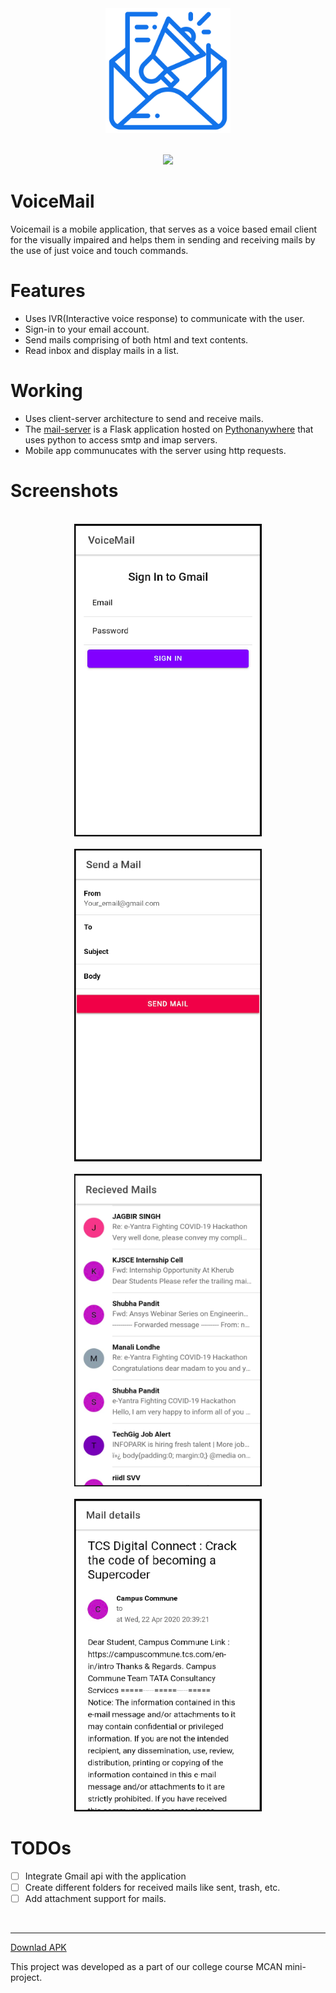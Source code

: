 <div align="center">
    <img src="src/assets/icon/favicon.png" width=200px height=200px/>
<br>
<br>

[![](https://img.shields.io/badge/Made_with-Ionic-blue?style=for-the-badge&logo=ionic&logoColor=white&)](https://ionicframework.com)
</div>

# VoiceMail
Voicemail is a mobile application, that serves as a voice based email client for the visually impaired and helps them in sending and receiving mails by the use of just voice and touch commands.


# Features
- Uses IVR(Interactive voice response) to communicate with the user.
- Sign-in to your email account.
- Send mails comprising of both html and text contents.
- Read inbox and display mails in a list.


# Working
- Uses client-server architecture to send and receive mails.
- The [mail-server](https://github.com/SaurabhNandy/Email-API) is a Flask application hosted on [Pythonanywhere](https://www.pythonanywhere.com) that uses python to access smtp and imap servers.
- Mobile app communucates with the server using http requests.


# Screenshots
<div align="center">
    <br> 
        <img src ="src/assets/screenshots/login.png" width=300px height=500px alt="demo-gif">
    <br>
    <br> 
        <img src ="src/assets/screenshots/send.png" width=300px height=500px alt="demo-gif">
    <br>
    <br> 
        <img src ="src/assets/screenshots/receive.png" width=300px height=500px alt="demo-gif">
    <br>
    <br> 
        <img src ="src/assets/screenshots/details.png" width=300px height=500px alt="demo-gif">
    <br>
</div>


# TODOs
- [ ] Integrate Gmail api with the application
- [ ] Create different folders for received mails like sent, trash, etc.
- [ ] Add attachment support for mails.

<br>

---
[Downlad APK](https://drive.google.com/file/d/1r6QzpQO9srxdJ7rvyfD2IxwZNZbLZd0P/view?usp=sharing)

This project was developed as a part of our college course MCAN mini-project.
